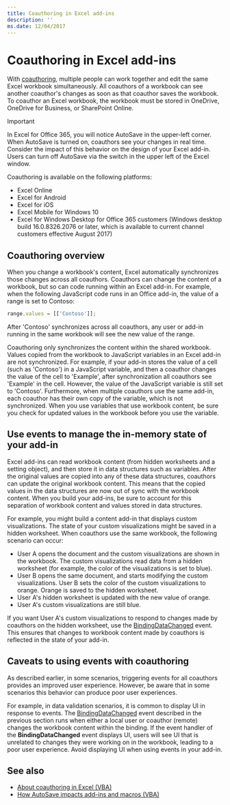 ```yaml
---
title: Coauthoring in Excel add-ins
description: ''
ms.date: 12/04/2017
---
```




# Coauthoring in Excel add-ins  

With [coauthoring](https://support.office.com/article/Collaborate-on-Excel-workbooks-at-the-same-time-with-co-authoring-7152aa8b-b791-414c-a3bb-3024e46fb104), multiple people can work together and edit the same Excel workbook simultaneously. All coauthors of a workbook can see another coauthor's changes as soon as that coauthor saves the workbook. To coauthor an Excel workbook, the workbook must be stored in OneDrive, OneDrive for Business, or SharePoint Online.

> [!IMPORTANT]
> In Excel for Office 365, you will notice AutoSave in the upper-left corner. When AutoSave is turned on, coauthors see your changes in real time. Consider the impact of this behavior on the design of your Excel add-in. Users can turn off AutoSave via the switch in the upper left of the Excel window.

Coauthoring is available on the following platforms:

- Excel Online
- Excel for Android
- Excel for iOS
- Excel Mobile for Windows 10
- Excel for Windows Desktop for Office 365 customers (Windows desktop build 16.0.8326.2076 or later, which is available to current channel customers effective August 2017)

## Coauthoring overview
 
When you change a workbook's content, Excel automatically synchronizes those changes across all coauthors. Coauthors can change the content of a workbook, but so can code running within an Excel add-in. For example, when the following JavaScript code runs in an Office add-in, the value of a range is set to Contoso:

```js
range.values = [['Contoso']];
```
After 'Contoso' synchronizes across all coauthors, any user or add-in running in the same workbook will see the new value of the range. 

Coauthoring only synchronizes the content within the shared workbook. Values copied from the workbook to JavaScript variables in an Excel add-in are not synchronized. For example, if your add-in stores the value of a cell (such as 'Contoso') in a JavaScript variable, and then a coauthor changes the value of the cell to 'Example', after synchronization all coauthors see 'Example' in the cell. However, the value of the JavaScript variable is still set to 'Contoso'. Furthermore, when multiple coauthors use the same add-in, each coauthor has their own copy of the variable, which is not synchronized. When you use variables that use workbook content, be sure you check for updated values in the workbook before you use the variable. 

## Use events to manage the in-memory state of your add-in
 
Excel add-ins can read workbook content (from hidden worksheets and a setting object), and then store it in data structures such as variables. After the original values are copied into any of these data structures, coauthors can update the original workbook content. This means that the copied values in the data structures are now out of sync with the workbook content. When you build your add-ins, be sure to account for this separation of workbook content and values stored in data structures.

For example, you might build a content add-in that displays custom visualizations. The state of your custom visualizations might be saved in a hidden worksheet. When coauthors use the same workbook, the following scenario can occur:

- User A opens the document and the custom visualizations are shown in the workbook. The custom visualizations read data from a hidden worksheet (for example, the color of the visualizations is set to blue).
- User B opens the same document, and starts modifying the custom visualizations. User B sets the color of the custom visualizations to orange. Orange is saved to the hidden worksheet.
- User A's hidden worksheet is updated with the new value of orange.
- User A's custom visualizations are still blue. 

If you want User A's custom visualizations to respond to changes made by coauthors on the hidden worksheet, use the [BindingDataChanged](https://docs.microsoft.com/javascript/api/office/office.bindingdatachangedeventargs?view=office-js) event. This ensures that changes to workbook content made by coauthors is reflected in the state of your add-in.

## Caveats to using events with coauthoring 

As described earlier, in some scenarios, triggering events for all coauthors provides an improved user experience. However, be aware that in some scenarios this behavior can produce poor user experiences. 

For example, in data validation scenarios, it is common to display UI in response to events. The [BindingDataChanged](https://docs.microsoft.com/javascript/api/office/office.bindingdatachangedeventargs?view=office-js) event described in the previous section runs when either a local user or coauthor (remote) changes the workbook content within the binding. If the event handler of the **BindingDataChanged** event displays UI, users will see UI that is unrelated to changes they were working on in the workbook, leading to a poor user experience. Avoid displaying UI when using events in your add-in.

## See also 

- [About coauthoring in Excel (VBA)](https://docs.microsoft.com/office/vba/excel/concepts/about-coauthoring-in-excel) 
- [How AutoSave impacts add-ins and macros (VBA)](https://docs.microsoft.com/office/vba/library-reference/concepts/how-autosave-impacts-addins-and-macros) 
